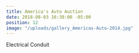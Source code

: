 ```yaml
---
title: America's Auto Auction
date: 2018-08-03 16:38:00 -05:00
position: 12
image: "/uploads/gallery_Americas-Auto-2014.jpg"
---
```


Electrical Conduit